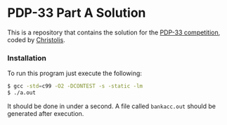 # PDP-33 Part A Solution

This is a repository that contains the solution for the [PDP-33 competition][pdp], coded by [Christolis][me].

### Installation
To run this program just execute the following:

```sh
$ gcc -std=c99 -O2 -DCONTEST -s -static -lm
$ ./a.out
```

It should be done in under a second. A file called `bankacc.out` should be generated after execution.

[me]: <https://github.com/ChristolisOfficial>
[pdp]: <https://drive.google.com/file/d/1gAyiELzZL4qTEX1oZUqH860wy5_q2uq3/view>

